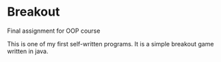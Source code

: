 # Breakout
Final assignment for OOP course

This is one of my first self-written programs. It is a simple breakout game written in java.
